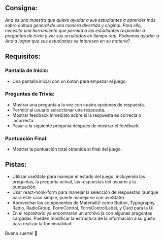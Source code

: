 ## Consigna: 

_Ana es una maestra que quiere ayudar a sus estudiantes a aprender más sobre cultura general de una manera divertida y original. Para ello, necesita una herramienta que permita a los estudiantes responder a preguntas de trivia y ver sus resultados en tiempo real. Podremos ayudar a Ana a lograr que sus estudiantes se interesen en su materia?_

## Requisitos:
### Pantalla de Inicio:

* Una pantalla inicial con un botón para empezar el juego.


### Preguntas de Trivia:

* Mostrar una pregunta a la vez con cuatro opciones de respuesta.
* Permitir al usuario seleccionar una respuesta.
* Mostrar feedback inmediato sobre si la respuesta es correcta o incorrecta.
* Pasar a la siguiente pregunta después de mostrar el feedback.


### Puntuación Final:

* Mostrar la puntuación total obtenida al final del juego.



## Pistas:

* Utilizar useState para manejar el estado del juego, incluyendo las preguntas, la pregunta actual, las respuestas del usuario y la puntuación.
* Usar react-hook-form para manejar la selección de respuestas (aunque para este caso simple, puede manejarse con useState).
* Aprovechar los componentes de MaterialUI como Button, Typography, Radio, RadioGroup, FormControl, FormControlLabel, y Card para la UI.
* En el repositorio ya encontrarán un archivo js con algunas preguntas cargadas. Pueden modificar la estructura de la información a su gusto para realizar la funcinoalidad. 

Buena suerte! 💖
